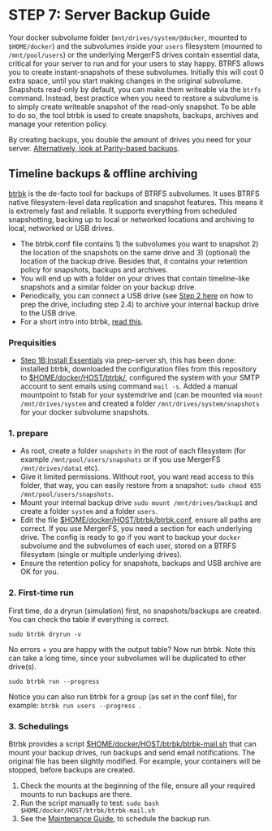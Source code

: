 # STEP 7: Server Backup Guide
Your docker subvolume folder (`mnt/drives/system/@docker`, mounted to `$HOME/docker`) and the subvolumes inside your `users` filesystem (mounted to `/mnt/pool/users`) or the underlying MergerFS drives contain essential data, critical for your server to run and for your users to stay happy. BTRFS allows you to create instant-snapshots of these subvolumes. Initially this will cost 0 extra space, until you start making changes in the original subvolume. 
Snapshots read-only by default, you can make them writeable via the `btrfs` command. Instead, best practice when you need to restore a subvolume is to simply create writeable snapshot of the read-only snapshot. To be able to do so, the tool btrbk is used to create snapshots, backups, archives and manage your retention policy. 

By creating backups, you double the amount of drives you need for your server. [Alternatively, look at Parity-based backups](https://github.com/zilexa/Homeserver/blob/master/backup-strategy/parity-backups.md).

## Timeline backups & offline archiving
[btrbk](https://digint.ch/btrbk) is the de-facto tool for backups of BTRFS subvolumes. It uses BTRFS native filesystem-level data replication and snapshot features. This means it is extremely fast and reliable. It supports everything from scheduled snapshotting, backing up to local or networked locations and archiving to local, networked or USB drives. 
- The btrbk.conf file contains 1) the subvolumes you want to snapshot 2) the location of the snapshots on the same drive and 3) (optional) the location of the backup drive. Besides that, it contains your retention policy for snapshots, backups and archives. 
- You will end up with a folder on your drives that contain timeline-like snapshots and a similar folder on your backup drive. 
- Periodically, you can connect a USB drive (see [Step 2 here](https://github.com/zilexa/Homeserver/tree/master/filesystem#step-21-prepare-drives) on how to prep the drive, including step 2.4) to archive your internal backup drive to the USB drive. 
- For a short intro into btrbk, [read this](https://wiki.gentoo.org/wiki/Btrbk). 


### Prequisities
- [Step 1B:Install Essentials](https://github.com/zilexa/Homeserver#step-1b-how-to-properly-install-docker-and-essential-tools) via prep-server.sh, this has been done: installed btrbk, downloaded the configuration files from this repository to [$HOME/docker/HOST/btrbk/](https://github.com/zilexa/Homeserver/tree/master/docker/HOST/btrbk), configured the system with your SMTP account to sent emails using command `mail -s`. Added a manual mountpoint to fstab for your systemdrive and (can be mounted via `mount /mnt/drives/system` and created a folder `/mnt/drives/system/snapshots` for your docker subvolume snapshots. 

### 1. prepare
- As root, create a folder `snapshots` in the root of each filesystem (for example `/mnt/pool/users/snapshots` or if you use MergerFS `/mnt/drives/data1` etc). 
- Give it limited permissions. Without root, you want read access to this folder, that way, you can easily restore from a snapshot: `sudo chmod 655 /mnt/pool/users/snapshots`.
- Mount your internal backup drive `sudo mount /mnt/drives/backup1` and create a folder `system` and a folder `users`. 
- Edit the file [$HOME/docker/HOST/btrbk/btrbk.conf](https://github.com/zilexa/Homeserver/tree/master/docker/HOST/btrbk), ensure all paths are correct. If you use MergerFS, you need a section for each underlying drive. The config is ready to go if you want to backup your `docker` subvolume and the subvolumes of each user, stored on a BTRFS filesystem (single or multiple underlying drives). 
- Ensure the retention policy for snapshots, backups and USB archive are OK for you.  


### 2. First-time run
First time, do a dryrun (simulation) first, no snapshots/backups are created. You can check the table if everything is correct.  
```
sudo btrbk dryrun -v
```
No errors + you are happy with the output table? Now run btrbk. Note this can take a long time, since your subvolumes will be duplicated to other drive(s).
```
sudo btrbk run --progress
```
Notice you can also run btrbk for a group (as set in the conf file), for example: `btrbk run users --progress `. 

### 3. Schedulings
Btrbk provides a script [$HOME/docker/HOST/btrbk/btrbk-mail.sh](https://github.com/zilexa/Homeserver/tree/master/docker/HOST/btrbk) that can mount your backup drives, run backups and send email notifications. The original file has been slightly modified. For example, your containers will be stopped, before backups are created.
1. Check the mounts at the beginning of the file, ensure all your required mounts to run backups are there. 
2. Run the script manually to test: `sudo bash $HOME/docker/HOST/btrbk/btrbk-mail.sh`
3. See the [Maintenance Guide](https://github.com/zilexa/Homeserver/tree/master/maintenance-tasks), to schedule the backup run. 


&nbsp;


